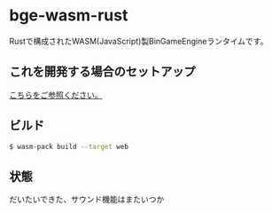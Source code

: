 # bge-wasm-rust
Rustで構成されたWASM(JavaScript)製BinGameEngineランタイムです。
## これを開発する場合のセットアップ
[こちらをご参照ください。](https://qiita.com/osanshouo/items/40f087cc79a1446ad7ef#%E7%92%B0%E5%A2%83%E6%A7%8B%E7%AF%89)
## ビルド
```bash
$ wasm-pack build --target web
```
## 状態
だいたいできた、サウンド機能はまたいつか